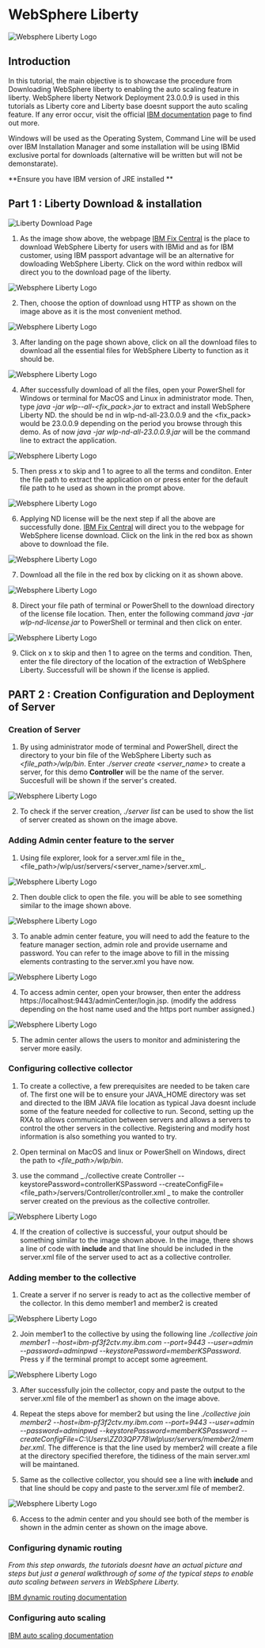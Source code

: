 # WebSphere Liberty

![Websphere Liberty Logo](Image/websphere.jpeg)

## Introduction

In this tutorial, the main objective is to showcase the procedure from Downloading WebSphere liberty to enabling the auto scaling feature in liberty. WebSphere liberty Network Deployment 23.0.0.9 is used in this tutorials as Liberty core and Liberty base doesnt support the auto scaling feature. If any error occur, visit the official [IBM documentation](https://www.ibm.com/docs/en/was-liberty/nd) page to find out more.

Windows will be used as the Operating System, Command Line will be used over IBM Installation Manager and some installation will be using IBMid exclusive portal for downloads (alternative will be written but will not be demonstarate). 

**Ensure you have IBM version of JRE installed **



## Part 1 : Liberty Download & installation

![Liberty Download Page](Image/d_1.jpeg)

1. As the image show above, the webpage [IBM Fix Central](https://www.ibm.com/support/fixcentral/swg/selectFixes?parent=ibm/WebSphere&product=ibm/WebSphere/WebSphere+Liberty&release=All&platform=All&function=fixId&fixids=wlp-nd-all-23.0.0.9&includeSupersedes=0&source=fc) is the place to download WebSphere Liberty for users with IBMid and as for IBM customer, using IBM passport advantage will be an alternative for dowloading WebSphere Liberty. Click on the word within redbox will direct you to the download page of the liberty.

![Websphere Liberty Logo](Image/d_2.jpeg)

2. Then, choose the option of download usng HTTP as shown on the image above as it is the most convenient method.

![Websphere Liberty Logo](Image/d_3.jpeg)

3. After landing on the page shown above, click on all the download files to download all the essential files for WebSphere Liberty to function as it should be.

![Websphere Liberty Logo](Image/1.png)

4. After successfully download of all the files, open your PowerShell for Windows or terminal for MacOS and Linux in administrator mode. Then, type  _java -jar wlp-<edition>-all-<fix_pack>.jar_ to extract and install WebSphere Liberty ND. the <edition> should be nd in wlp-nd-all-23.0.0.9 and the <fix_pack> would be 23.0.0.9 depending on the period you browse through this demo. As of now  _java -jar wlp-nd-all-23.0.0.9.jar_ will be the command line to extract the application.

![Websphere Liberty Logo](Image/2.png)

5. Then press _x_ to skip and 1 to agree to all the terms and condiiton. Enter the file path to extract the application on or press enter for the default file path to he used as shown in the prompt above.

![Websphere Liberty Logo](Image/license_1.jpeg)

6. Applying ND license will be the next step if all the above are successfully done.  [IBM Fix Central](https://www.ibm.com/support/fixcentral/swg/selectFixes?parent=ibm/WebSphere&product=ibm/WebSphere/WebSphere+Liberty&release=All&platform=All&function=fixId&fixids=wlp-nd-all-23.0.0.9&includeSupersedes=0&source=fc) will direct you to the webpage for WebSphere license download. Click on the link in the red box as shown above to download the file.

![Websphere Liberty Logo](Image/license_2.jpeg)

7. Download all the file in the red box by clicking on it as shown above.

![Websphere Liberty Logo](Image/3.png)

8. Direct your file path of terminal or PowerShell to the download directory of the license file location. Then, enter the following command _java -jar wlp-nd-license.jar_ to PowerShell or terminal and then click on enter.

![Websphere Liberty Logo](Image/4.png)

9. Click on x to skip and then 1 to agree on the terms and condition. Then, enter the file directory of the location of the extraction of WebSphere Liberty. Successfull will be shown if the license is applied.

## PART 2 : Creation Configuration and Deployment of Server

### Creation of Server

1. By using administrator mode of terminal and PowerShell, direct the directory to your bin file of the WebSphere Liberty such as _<file_path>/wlp/bin_. Enter _./server create <server_name>_ to create a server, for this demo **Controller** will be the name of the server. Succesfull will be shown if the server's created.

![Websphere Liberty Logo](Image/5.png)

2. To check if the server creation, _./server list_ can be used to show the list of server created as shown on the image above.


### Adding Admin center feature to the server

1. Using file explorer, look for a server.xml file in the_ <file_path>/wlp/usr/servers/<server_name>/server.xml_.

![Websphere Liberty Logo](Image/7.png)

2. Then double click to open the file. you will be able to see something similar to the image shown above.

![Websphere Liberty Logo](Image/6.png)

3. To anable admin center feature, you will need to add the feature to the feature manager section, admin role and provide username and password. You can refer to the image above to fill in the missing elements contrasting to the server.xml you have now.

![Websphere Liberty Logo](Image/admin_center_1.jpeg)

4. To access admin center, open your browser, then enter the address https://localhost:9443/adminCenter/login.jsp. (modify the address depending on the host name used and the https port number assigned.)

![Websphere Liberty Logo](Image/admin_center_2.jpeg)

5. The admin center allows the users to monitor and administering the server more easily.

### Configuring collective collector

1. To create a collective, a few prerequisites are needed to be taken care of. The first one will be to ensure your JAVA_HOME directory was set and directed to the IBM JAVA file location as typical Java doesnt include some of the feature needed for collective to run. Second, setting up the RXA to allows communication between servers and allows a servers to control the other servers in the collective. Registering and modify host information is also something you wanted to try. 

2. Open terminal on MacOS and linux or PowerShell on Windows, direct the path to _<file_path>/wlp/bin_.

3. use the command _./collective create Controller --keystorePassword=controllerKSPassword --createConfigFile=<file_path>/servers/Controller/controller.xml
_ to make the controller server created on the previous as the collective controller.

![Websphere Liberty Logo](Image/8.png)

4. If the creation of collective is successful, your output should be something similar to the image shown above. In the image, there shows a line of code with **include** and that line should be included in the server.xml file of the server used to act as a collective controller.

### Adding member to the collective

1. Create a server if no server is ready to act as the collective member of the collector. In this demo member1 and member2 is created

![Websphere Liberty Logo](Image/9.png)

2. Join member1 to the collective by using the following line _./collective join member1 --host=ibm-pf3f2ctv.my.ibm.com --port=9443 --user=admin --password=adminpwd --keystorePassword=memberKSPassword_. Press y if the terminal prompt to accept some agreement. 

![Websphere Liberty Logo](Image/10.png)

3. After successfully join the collector, copy and paste the output to the server.xml file of the member1 as shown on the image above.

4. Repeat the steps above for member2 but using the line  _./collective join member2 --host=ibm-pf3f2ctv.my.ibm.com --port=9443 --user=admin --password=adminpwd --keystorePassword=memberKSPassword --createConfigFile=C:\Users\ZZ03QP778\wlp\usr/servers/member2/member.xml_. The difference is that the line used by member2 will create a file at the directory specified therefore, the tidiness of the main server.xml will be maintaned.

5. Same as the collective collector, you should see a line with **include** and that line should be copy and paste to the server.xml file of member2.

![Websphere Liberty Logo](Image/admin_center_3.jpeg)

6. Access to the admin center and you should see both of the member is shown in the admin center as shown on the image above.

### Configuring dynamic routing
_From this step onwards, the tutorials doesnt have an actual picture and steps but just a general walkthrough of some of the typical steps to enable auto scaling between servers in WebSphere Liberty._

[IBM dynamic routing documentation](https://www.ibm.com/docs/en/was-liberty/nd?topic=collectives-setting-up-dynamic-routing-single-liberty-collective)

### Configuring auto scaling
[IBM auto scaling documentation](https://www.ibm.com/docs/en/was-liberty/nd?topic=collectives-setting-up-auto-scaling-liberty)

